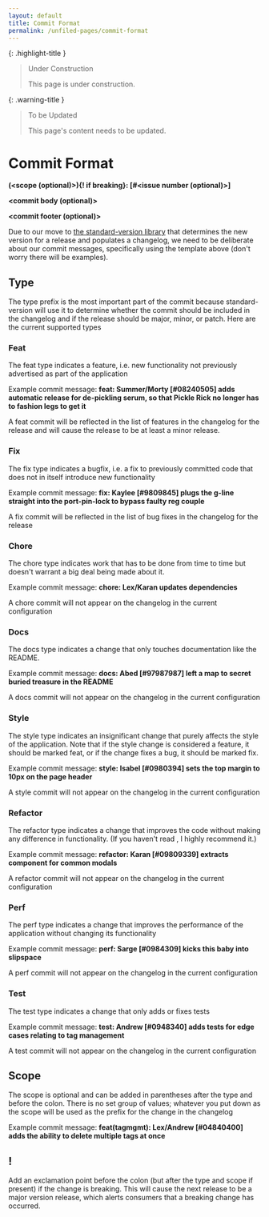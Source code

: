 ```yaml
---
layout: default
title: Commit Format
permalink: /unfiled-pages/commit-format
---
```


{: .highlight-title }
> Under Construction
>
> This page is under construction.

{: .warning-title }
> To be Updated
>
> This page's content needs to be updated.

# Commit Format

**<type>(<scope (optional)>){! if breaking}: <names of
contributors> [#<issue number (optional)>]<brief description of
the commit>** <!-- TODO: type and brief now showing -->

**<commit body (optional)>**

**<commit footer (optional)>**

Due to our move to [the standard-version library](https://www.npmjs.com/package/standard-version) that determines the new version for a release and
populates a changelog, we need to be deliberate about our commit
messages, specifically using the template above (don't worry there will
be examples).

## Type

The type prefix is the most important part of the commit because
standard-version will use it to determine whether the commit should be
included in the changelog and if the release should be major, minor, or
patch. Here are the current supported types

### Feat

The feat type indicates a feature, i.e. new functionality not previously
advertised as part of the application

Example commit message: **feat: Summer/Morty [#08240505] adds
automatic release for de-pickling serum, so that Pickle Rick no longer
has to fashion legs to get it**

A feat commit will be reflected in the list of features in the changelog
for the release and will cause the release to be at least a minor
release.

### Fix

The fix type indicates a bugfix, i.e. a fix to previously committed code
that does not in itself introduce new functionality

Example commit message: **fix: Kaylee [#9809845] plugs the g-line
straight into the port-pin-lock to bypass faulty reg couple**

A fix commit will be reflected in the list of bug fixes in the changelog
for the release

### Chore

The chore type indicates work that has to be done from time to time but
doesn't warrant a big deal being made about it.

Example commit message: **chore: Lex/Karan updates dependencies**

A chore commit will not appear on the changelog in the current
configuration

### Docs

The docs type indicates a change that only touches documentation like
the README.

Example commit message: **docs: Abed [#97987987] left a map to secret
buried treasure in the README**

A docs commit will not appear on the changelog in the current
configuration

### Style

The style type indicates an insignificant change that purely affects the
style of the application. Note that if the style change is considered a
feature, it should be marked feat, or if the change fixes a bug, it
should be marked fix.

Example commit message: **style: Isabel [#0980394] sets the top margin
to 10px on the page header**

A style commit will not appear on the changelog in the current
configuration

### Refactor

The refactor type indicates a change that improves the code without
making any difference in functionality. (If you haven't read , I highly
recommend it.)

Example commit message: **refactor: Karan [#09809339] extracts
component for common modals**

A refactor commit will not appear on the changelog in the current
configuration

### Perf

The perf type indicates a change that improves the performance of the
application without changing its functionality

Example commit message: **perf: Sarge [#0984309] kicks this baby into
slipspace**

A perf commit will not appear on the changelog in the current
configuration

### Test

The test type indicates a change that only adds or fixes tests

Example commit message: **test: Andrew [#0948340] adds tests for edge
cases relating to tag management**

A test commit will not appear on the changelog in the current
configuration

## Scope

The scope is optional and can be added in parentheses after the type and
before the colon. There is no set group of values; whatever you put down
as the scope will be used as the prefix for the change in the changelog

Example commit message: **feat(tagmgmt): Lex/Andrew [#04840400] adds
the ability to delete multiple tags at once**

## !

Add an exclamation point before the colon (but after the type and scope
if present) if the change is breaking. This will cause the next release
to be a major version release, which alerts consumers that a breaking
change has occurred.
